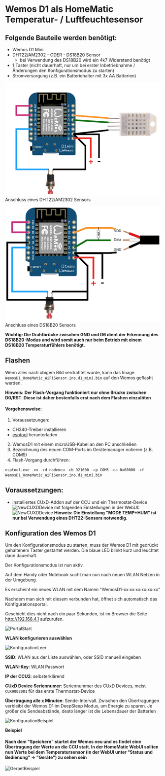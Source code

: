# Wemos D1 als HomeMatic Temperatur- / Luftfeuchtesensor  

## Folgende Bauteile werden benötigt:
- Wemos D1 Mini
- DHT22/AM2302  - ODER - DS18B20 Sensor
  - bei Verwendung des DS18B20 wird ein 4k7 Widerstand benötigt
- 1 Taster (nicht dauerhaft, nur um bei erster Inbetriebnahme / Änderungen den Konfigurationsmodus zu starten)
- Stromversorgung (z.B. ein Batteriehalter mit 3x AA Batterien)

![Anschlussplan](Images/Anschlussplan_DHT22.png)
Anschluss eines DHT22/AM2302 Sensors

![Anschlussplan](Images/Anschlussplan_DS18B20.png)
Anschluss eines DS18B20 Sensors

**Wichtig: Die Drahtbrücke zwischen GND und D6 dient der Erkennung des DS18B20-Modus und wird somit auch nur beim Betrieb mit einem DS18B20 Temperaturfühlers benötigt.**

## Flashen
Wenn alles nach obigem Bild verdrahtet wurde, kann das Image ```WemosD1_HomeMatic_WiFiSensor.ino.d1_mini.bin``` auf den Wemos geflasht werden.

**Hinweis: Der Flash-Vorgang funktioniert nur ohne Brücke zwischen D0/RST. Diese ist daher bestenfalls erst nach dem Flashen einzulöten** 

#### Vorgehensweise:
1. Voraussetzungen:
  - CH340-Treiber installieren
  - [esptool](https://github.com/igrr/esptool-ck/releases) herunterladen
2. WemosD1 mit einem microUSB-Kabel an den PC anschließen
3. Bezeichnung des neuen COM-Ports im Gerätemanager notieren (z.B. COM5)
4. Flash-Vorgang durchführen: 

  ```esptool.exe -vv -cd nodemcu -cb 921600 -cp COM5 -ca 0x00000 -cf WemosD1_HomeMatic_WiFiSensor.ino.d1_mini.bin```

## Voraussetzungen: 
- installiertes CUxD-Addon auf der CCU und ein Thermostat-Device 
![NewCUXDDevice](Images/CUxD_Device_erzeugen.png)
mit folgenden Einstellungen in der WebUI:
![NewCUXDDevice](Images/CCU_Geraeteeinstellung.png)
**Hinweis: Die Einstellung "MODE TEMP+HUM" ist nur bei Verwendung eines DHT22-Sensors notwendig.**

## Konfiguration des Wemos D1
Um den Konfigurationsmodus zu starten, muss der Wemos D1 mit gedrückt gehaltenem Taster gestartet werden.
Die blaue LED blinkt kurz und leuchtet dann dauerhaft. 

Der Konfigurationsmodus ist nun aktiv.

Auf dem Handy oder Notebook sucht man nun nach neuen WLAN Netzen in der Umgebung. 

Es erscheint ein neues WLAN mit dem Namen "WemosD1-xx:xx:xx:xx:xx:xx"

Nachdem man sich mit diesem verbunden hat, öffnet sich automatisch das Konfigurationsportal.

Geschieht dies nicht nach ein paar Sekunden, ist im Browser die Seite http://192.168.4.1 aufzurufen.

![PortalStart](Images/Konfiguration_Startseite.png)

**WLAN konfigurieren auswählen**

![KonfigurationLeer](Images/Konfiguration_Leer.png)

**SSID**: WLAN aus der Liste auswählen, oder SSID manuell eingeben

**WLAN-Key**: WLAN Passwort

**IP der CCU2**: selbsterklärend

**CUxD Device Seriennumer**: Seriennummer des CUxD Devices, meist ```CUX9002001``` für das erste Thermostat-Device

**Übertragung alle x Minuten**: Sende-Intervall. Zwischen den Übertragungen verbleibt der Wemos D1 im DeepSleep Modus, um Energie zu sparen. Je größer die Sendeabstände, desto länger ist die Lebensdauer der Batterien

![KonfigurationBeispiel](Images/Konfiguration_Beispiel.png)

**Beispiel**

#### Nach dem "Speichern" startet der Wemos neu und es findet eine Übertragung der Werte an die CCU statt. In der HomeMatic WebUI sollten nun Werte bei dem Temperatursensor (in der WebUI unter "Status und Bedienung" -> "Geräte") zu sehen sein
![GeraetBeispiel](Images/Geraet_WebUI_Beispiel.png)


